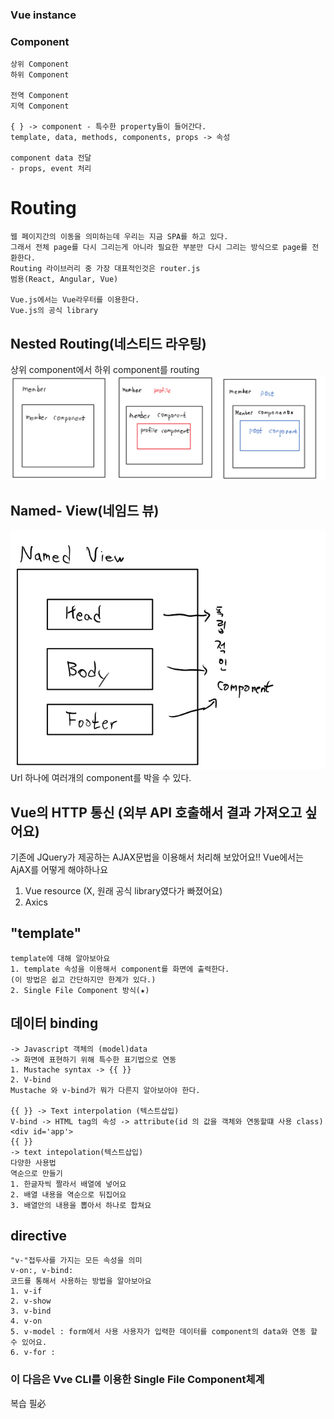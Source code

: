 ### Vue instance

### Component
```
상위 Component
하위 Component

전역 Component
지역 Component

{ } -> component - 특수한 property들이 들어간다.
template, data, methods, components, props -> 속성

component data 전달
- props, event 처리
```
# Routing
```
웹 페이지간의 이동을 의미하는데 우리는 지금 SPA를 하고 있다.
그래서 전체 page를 다시 그리는게 아니라 필요한 부분만 다시 그리는 방식으로 page를 전환한다.
Routing 라이브러리 중 가장 대표적인것은 router.js 
범용(React, Angular, Vue)

Vue.js에서는 Vue라우터를 이용한다.
Vue.js의 공식 library
```
## Nested Routing(네스티드 라우팅)
상위 component에서 하위 component를 routing
![](images/2023_01_27_%EC%88%98%EC%97%85%EC%A0%95%EB%A6%AC.md/2023-01-27-11-13-23.png)

## Named- View(네임드 뷰)
![](images/2023_01_27_%EC%88%98%EC%97%85%EC%A0%95%EB%A6%AC.md/2023-01-27-11-44-52.png)
Url 하나에 여러개의 component를 박을 수 있다.

## Vue의 HTTP 통신 (외부 API 호출해서 결과 가져오고 싶어요)
기존에 JQuery가 제공하는 AJAX문법을 이용해서 처리해 보았어요!!
Vue에서는 AjAX를 어떻게 해야하나요
1. Vue resource (X, 원래 공식 library였다가 빠졌어요)
2. Axics

## "template" 
```
template에 대해 알아보아요
1. template 속성을 이용해서 component를 화면에 출력한다.
(이 방법은 쉽고 간단하지만 한계가 있다.)
2. Single File Component 방식(★)
```
## 데이터 binding
```
-> Javascript 객체의 (model)data
-> 화면에 표현하기 위해 특수한 표기법으로 연동
1. Mustache syntax -> {{ }}
2. V-bind
Mustache 와 v-bind가 뭐가 다른지 알아보아야 한다.

{{ }} -> Text interpolation (텍스트삽입)
V-bind -> HTML tag의 속성 -> attribute(id 의 값을 객체와 연동할떄 사용 class) <div id='app'>
{{ }}
-> text intepolation(텍스트삽입)
다양한 사용법 
역순으로 만들기
1. 한글자씩 짤라서 배열에 넣어요
2. 배열 내용을 역순으로 뒤집어요
3. 배열안의 내용을 뽑아서 하나로 합쳐요
```
## directive
```
"v-"접두사를 가지는 모든 속성을 의미
v-on:, v-bind:
코드를 통해서 사용하는 방법을 알아보아요
1. v-if
2. v-show
3. v-bind
4. v-on
5. v-model : form에서 사용 사용자가 입력한 데이터를 component의 data와 연동 할 수 있어요.
6. v-for :
```

### 이 다음은 Vve CLI를 이용한 Single File Component체계
복습 필必